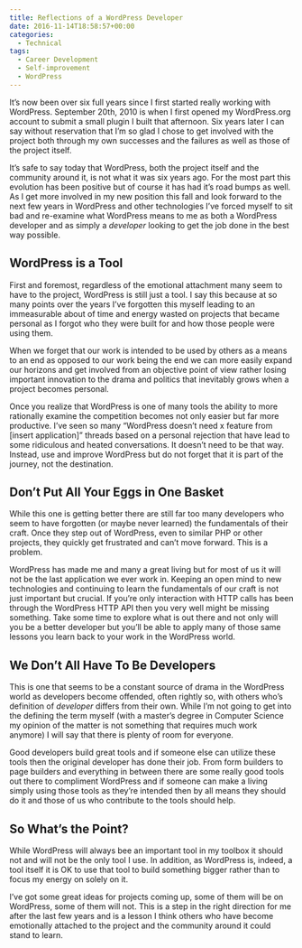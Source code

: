 ```yaml
---
title: Reflections of a WordPress Developer
date: 2016-11-14T18:58:57+00:00
categories:
  - Technical
tags:
  - Career Development
  - Self-improvement
  - WordPress
---
```


It’s now been over six full years since I first started really working with WordPress. September 20th, 2010 is when I first opened my WordPress.org account to submit a small plugin I built that afternoon. Six years later I can say without reservation that I’m so glad I chose to get involved with the project both through my own successes and the failures as well as those of the project itself.

It’s safe to say today that WordPress, both the project itself and the community around it, is not what it was six years ago. For the most part this evolution has been positive but of course it has had it’s road bumps as well. As I get more involved in my new position this fall and look forward to the next few years in WordPress and other technologies I’ve forced myself to sit bad and re-examine what WordPress means to me as both  a WordPress developer and as simply a _developer_ looking to get the job done in the best way possible.

## WordPress is a Tool

First and foremost, regardless of the emotional attachment many seem to have to the project, WordPress is still just a tool. I say this because at so many points over the years I’ve forgotten this myself leading to an immeasurable about of time and energy wasted on projects that became personal as I forgot who they were built for and how those people were using them.

When we forget that our work is intended to be used by others as a means to an end as opposed to our work being the end we can more easily expand our horizons and get involved from an objective point of view rather losing important innovation to the drama and politics that inevitably grows when a project becomes personal.

Once you realize that WordPress is one of many tools the ability to more rationally examine the competition becomes not only easier but far more productive. I’ve seen so many “WordPress doesn’t need x feature from [insert application]” threads based on a personal rejection that have lead to some ridiculous and heated conversations. It doesn’t need to be that way. Instead, use and improve WordPress but do not forget that it is part of the journey, not the destination.

## Don’t Put All Your Eggs in One Basket

While this one is getting better there are still far too many developers who seem to have forgotten (or maybe never learned) the fundamentals of their craft. Once they step out of WordPress, even to similar PHP or other projects, they quickly get frustrated and can’t move forward. This is a problem.

WordPress has made me and many a great living but for most of us it will not be the last application we ever work in. Keeping an open mind to new technologies and continuing to learn the fundamentals of our craft is not just important but crucial. If you’re only interaction with HTTP calls has been through the WordPress HTTP API then you very well might be missing something. Take some time to explore what is out there and not only will you be a better developer but you’ll be able to apply many of those same lessons you learn back to your work in the WordPress world.

## We Don’t All Have To Be Developers

This is one that seems to be a constant source of drama in the WordPress world as developers become offended, often rightly so, with others who’s definition of _developer_ differs from their own. While I’m not going to get into the defining the term myself (with a master’s degree in Computer Science my opinion of the matter is not something that requires much work anymore) I will say that there is plenty of room for everyone.

Good developers build great tools and if someone else can utilize these tools then the original developer has done their job. From form builders to page builders and everything in between there are some really good tools out there to compliment WordPress and if someone can make a living simply using those tools as they’re intended then by all means they should do it and those of us who contribute to the tools should help.

## So What’s the Point?

While WordPress will always bee an important tool in my toolbox it should not and will not be the only tool I use. In addition, as WordPress is, indeed, a tool itself it is OK to use that tool to build something bigger rather than to focus my energy on solely on it.

I’ve got some great ideas for projects coming up, some of them will be on WordPress, some of them will not. This is a step in the right direction for me after the last few years and is a lesson I think others who have become emotionally attached to the project and the community around it could stand to learn.